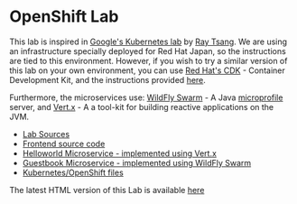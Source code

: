 # OpenShift Lab

This lab is inspired in [Google's Kubernetes lab](https://bit.ly/k8s-lab) by [Ray Tsang](https://twitter.com/saturnism).
We are using an infrastructure specially deployed for Red Hat Japan, so the instructions are tied to this environment. However, if you wish to try a similar version of this lab on your own environment, you can use [Red Hat's CDK](https://developers.redhat.com/products/cdk/overview/) - Container Development Kit, and the instructions provided [here](https://bit.ly/kubernetes-lab).

Furthermore, the microservices use: [WildFly Swarm](http://wildfly-swarm.io/) - A Java [microprofile](http://microprofile.io/) server, and [Vert.x](http://vertx.io/) - A a tool-kit for building reactive applications on the JVM.

   - [Lab Sources](lab/)
   - [Frontend source code](frontend/)
   - [Helloworld Microservice - implemented using Vert.x](helloworld-service/)
   - [Guestbook Microservice - implemented using WildFly Swarm](guestbook-service/)
   - [Kubernetes/OpenShift files](openshift/)

The latest HTML version of this Lab is available [here](http://bit.ly/workshop-openshift-rbc)
